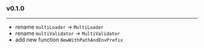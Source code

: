 ### v0.1.0
****

- rename `multiLoader` -> `MultiLoader`
- rename `multiValidator` -> `MultiValidator`
- add new function `NewWithPathAndEnvPrefix`